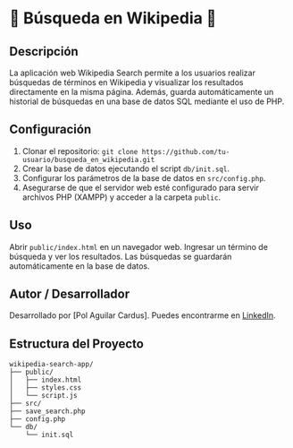 # 📖 Búsqueda en Wikipedia 📖

## Descripción

La aplicación web Wikipedia Search permite a los usuarios realizar búsquedas de términos en Wikipedia y visualizar los resultados directamente en la misma página. Además, guarda automáticamente un historial de búsquedas en una base de datos SQL mediante el uso de PHP.


## Configuración

1. Clonar el repositorio: `git clone https://github.com/tu-usuario/busqueda_en_wikipedia.git`
2. Crear la base de datos ejecutando el script `db/init.sql`.
3. Configurar los parámetros de la base de datos en `src/config.php`.
4. Asegurarse de que el servidor web esté configurado para servir archivos PHP (XAMPP) y acceder a la carpeta `public`.

## Uso

Abrir `public/index.html` en un navegador web. Ingresar un término de búsqueda y ver los resultados. Las búsquedas se guardarán automáticamente en la base de datos.

## Autor / Desarrollador

Desarrollado por [Pol Aguilar Cardus]. Puedes encontrarme en [LinkedIn](https://www.linkedin.com/in/pol-aguilar-cardús-2930388b).

## Estructura del Proyecto

```plaintext
wikipedia-search-app/
├── public/
│   ├── index.html
│   ├── styles.css
│   └── script.js
├── src/
├── save_search.php
├── config.php
└── db/
    └── init.sql




